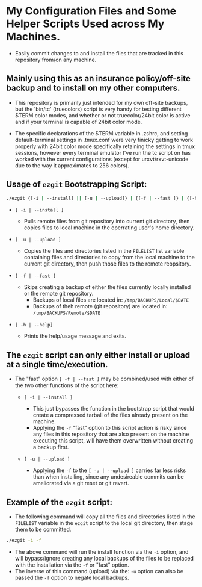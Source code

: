 # My Configuration Files and Some Helper Scripts Used across My Machines.
- Easily commit changes to and install the files that are tracked in this repository from/on any machine.

## Mainly using this as an insurance policy/off-site backup and to install on my other computers.

- This repository is primarily just intended for my own off-site backups, but the 'bin/tc' (truecolors) script
is very handy for testing different $TERM color modes, and whether or not truecolor/24bit color
is active and if your terminal is capable of 24bit color mode.

- The specific declarations of the $TERM variable in .zshrc, and setting default-terminal settings
in .tmux.conf were very finicky getting to work properly with 24bit color mode specifically
retaining the settings in tmux sessions, however every terminal emulator I've run the tc script on
has worked with the current configurations (except for urxvt/rxvt-unicode due to the way it
approximates to 256 colors).

##  Usage of ```ezgit``` Bootstrapping Script:
  ```bash
  ./ezgit {[-i | --install] || [-u | --upload]} | {[-f | --fast ]} | {[-h | --help]}
  ```
* ```[ -i | --install ]```
  * Pulls remote files from git repository into current git directory, then copies files to local machine in the operrating user's home directory.

* ```[ -u | --upload ]```
  * Copies the files and directories listed in the ```FILELIST``` list variable containing files and directories to copy from the local machine to the current git directory, then push those files to the remote reopsitory.

* ```[ -f | --fast ]```
  * Skips creating a backup of either the files currently locally installed or the remote git repository.
    * Backups of local files are located in: ```/tmp/BACKUPS/Local/$DATE```
    * Backups of theh remote (git repository) are located in: ```/tmp/BACKUPS/Remote/$DATE```

* ```[ -h | --help]```
  * Prints the help/usage message and exits.

## The ```ezgit``` script can only either install or upload at a single time/execution.
- The "fast" option ```[ -f | --fast ]``` may be combined/used with either of the two other functions of the script here:
  - ```[ -i | --install ]```
    - This just bypasses the function in the bootstrap script that would create a compressed tarball of the files already present on the machine.
    - Applying the ```-f``` "fast" option to this script action is risky since any files in this repository that are also present on the machine executing this script, will have them overwritten without creating a backup first.

  - ```[ -u | --upload ]```
    - Applying the ```-f``` to the ```[ -u | --upload ]``` carries far less risks than when installing, since any undesireable commits can be ameliorated via a git reset or git revert.

## Example of the ```ezgit``` script:
  - The following command will copy all the files and directories listed in the ```FILELIST``` variable in the ```ezgit``` script to the local git directory, then stage them to be committed.
  ```bash
  ./ezgit -i -f
  ```
- The above command will run the install function via the ```-i``` option, and will bypass/ignore creating any local backups of the files to be replaced with the installation via the ```-f``` or "fast" option.
- The inverse of this command (upload) via the: ```-u``` option can also be passed the ```-f``` option to negate local backups.
